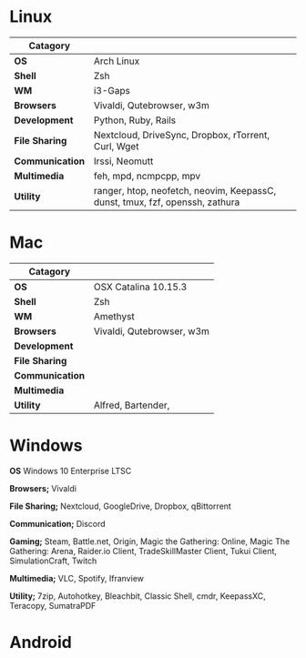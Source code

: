 # Linux
| Catagory  |   |
| ------------- | ------------- |
| **OS** | Arch Linux |
| **Shell** | Zsh |
| **WM** | i3-Gaps |
| **Browsers** | Vivaldi, Qutebrowser, w3m |
| **Development** | Python, Ruby, Rails |
| **File Sharing** | Nextcloud, DriveSync, Dropbox, rTorrent, Curl, Wget |
| **Communication** | Irssi, Neomutt |
| **Multimedia** | feh, mpd, ncmpcpp, mpv |
| **Utility** | ranger, htop, neofetch, neovim, KeepassC, dunst, tmux, fzf, openssh, zathura |

# Mac
| Catagory  |   |
| ------------- | ------------- |
| **OS** | OSX Catalina 10.15.3 |
| **Shell** | Zsh |
| **WM** | Amethyst |
| **Browsers** | Vivaldi, Qutebrowser, w3m |
| **Development** |  |
| **File Sharing** |  |
| **Communication** |  |
| **Multimedia** |  |
| **Utility** | Alfred, Bartender,   |


# Windows
**OS**
Windows 10 Enterprise LTSC

**Browsers;**
Vivaldi 

**File Sharing;**
Nextcloud, GoogleDrive, Dropbox, qBittorrent

**Communication;**
Discord 

**Gaming;**
Steam, Battle.net, Origin, Magic the Gathering: Online, Magic The Gathering: Arena, Raider.io Client, TradeSkillMaster Client, Tukui Client, SimulationCraft, Twitch

**Multimedia;**
VLC, Spotify, Ifranview

**Utility;**
7zip, Autohotkey, Bleachbit, Classic Shell, cmdr, KeepassXC, Teracopy, SumatraPDF

# Android

